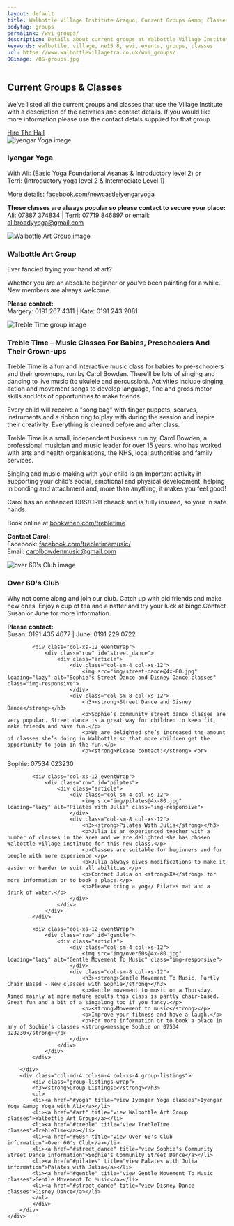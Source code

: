 ```yaml
---
layout: default
title: Walbottle Village Institute &raquo; Current Groups &amp; Classes
bodytag: groups
permalink: /wvi_groups/
description: Details about current groups at Walbottle Village Institute.
keywords: walbottle, village, ne15 8, wvi, events, groups, classes
url: https://www.walbottlevillagetra.co.uk/wvi_groups/
OGimage: /OG-groups.jpg
---
```

<div class="container-fluid">
	<div class="row intro">  
	  	<div class="col-sm-8 col-xs-12">
			<h2><strong>Current Groups &amp; Classes</strong></h2>
			  <p>We’ve listed all the current groups and classes that use the Village Institute with a description of the activities and contact details. If you would like more information please use the contact detals supplied for that group.</p>
		</div>   
	  	<div class="col-sm-4 col-xs-12">
			<a href="wvi_hire.html" title="hire the institute hall" target="_self" class="hire" accesskey="h">Hire The Hall</a>
		</div>  
	</div> 
	<div class="row group-list">
		<div class="col-sm-8 col-xs-12">
			<div class="col-xs-12 eventWrap">
				<div class="row" id="yoga">
					<div class="article">
						<div class="col-sm-4 col-xs-12">
							<img src="../assets/images/iyengar-yoga@4x-80.jpg" loading="lazy" alt="Iyengar Yoga image" class="img-responsive">
						</div>
						<div class="col-sm-8 col-xs-12">
							<h3><strong>Iyengar Yoga</strong></h3>
							<p>With Ali: (Basic Yoga Foundational Asanas &amp; Introductory level 2) or <br>
Terri: (Introductory yoga level 2 &amp; Intermediate Level 1)</p>
							<p>More details: <a href="http://facebook.com/newcastleiyengaryoga" title="visit Iyengar Yoga Facebook page" target="_blank">facebook.com/newcastleiyengaryoga</a></p>
							<p><strong>These classes are always popular so please contact to secure your place:</strong><br>
Ali: 07887 374834  |  Terri: 07719 846897 or email: <a href="mailto:alibroadyyoga@gmail.com?subject=Enquiry From Walbottle Village Institute Website" title="email Iyengar Yoga">alibroadyyoga@gmail.com</a></p>
						</div>
					</div>
				</div>
			</div>
			<div class="col-xs-12 eventWrap">
				<div class="row" id="art">
					<div class="article">
						<div class="col-sm-4 col-xs-12">
							<img src="../assets/images/art-group@4x-80.jpg" loading="lazy" alt="Walbottle Art Group image" class="img-responsive">
						</div>
						<div class="col-sm-8 col-xs-12">
							<h3><strong>Walbottle Art Group</strong></h3>
							<p>Ever fancied trying your hand at art?</p>
							<p>Whether you are an absolute beginner or you’ve been painting for a while. <br>
New members are always welcome.</p>
							<p><strong>Please contact:</strong><br>Margery: 0191 267 4311  |  Kate: 0191 243 2081</p>
						</div>
					</div>
				</div>
			</div>
			<div class="col-xs-12 eventWrap">
				<div class="row" id="treble">
					<div class="article">
						<div class="col-sm-4 col-xs-12">
							<img src="../assets/images/treble-time@4x-80.jpg" loading="lazy" alt="Treble Time group image" class="img-responsive">
						</div>
						<div class="col-sm-8 col-xs-12">
							<h3><strong>Treble Time – Music Classes For Babies, Preschoolers And Their Grown-ups</strong></h3>
							<p>Treble Time is a fun and interactive music class for babies to pre-schoolers and their grownups, run by Carol Bowden. There’ll be lots of singing and dancing to live music (to ukulele and percussion). Activities include singing, action and movement songs to develop language, fine and gross motor skills and lots of opportunities to make friends.</p>
							<p>Every child will receive a &quot;song bag&quot; with finger puppets, scarves, instruments and a ribbon ring to play with during the session and inspire their creativity. Everything is cleaned before and after class.</p>
							<p>Treble Time is a small, independent business run by, Carol Bowden, a professional musician and music leader for over 15 years. who has worked with arts and health organisations, the NHS, local authorities and family services.</p>
							<p>Singing and music-making with your child is an important activity in supporting your child’s social, emotional and physical development, helping in bonding and attachment and, more than anything, it makes you feel good!</p>
							<p>Carol has an enhanced DBS/CRB cheack and is fully insured, so your in safe hands.</p>
							<p>Book online at <a href="https://bookwhen.com/trebletime" title="book Treble Time online" target="_blank">bookwhen.com/trebletime</a></p>
							<p><strong>Contact Carol:</strong> <br>
Facebook: <a href="http://facebook.com/trebletimemusic/" title="visit Treble Time Facebook page" target="_blank">facebook.com/trebletimemusic/</a> <br>
								Email: <a href="mailto:carolbowdenmusic@gmail.com?subject=Enquiry From Walbottle Village Institute Website" title="email Carol">carolbowdenmusic@gmail.com</a></p>
						</div>
					</div>
				</div>
			</div>
			<div class="col-xs-12 eventWrap">
				<div class="row" id="60s">
					<div class="article">
						<div class="col-sm-4 col-xs-12">
							<img src="../assets/images/60s@4x-80.jpg" loading="lazy" alt="over 60's Club image" class="img-responsive">
						</div>
						<div class="col-sm-8 col-xs-12">
							<h3><strong>Over 60's Club</strong></h3>
							<p>Why not come along and join our club. Catch up with old friends and make new ones. Enjoy a cup of tea and a natter and try your luck at bingo.Contact Susan or June for more information.</p>
							<p><strong>Please contact:</strong> <br>
Susan: 0191 435 4677  |  June: 0191 229 0722</p>
						</div>
					</div>
				</div>
			</div>
			
			<div class="col-xs-12 eventWrap">
				<div class="row" id="street_dance">
					<div class="article">
						<div class="col-sm-4 col-xs-12">
							<img src="img/street-dance@4x-80.jpg" loading="lazy" alt="Sophie's Street Dance and Disney Dance classes" class="img-responsive">
						</div>
						<div class="col-sm-8 col-xs-12">
							<h3><strong>Street Dance and Disney Dance</strong></h3>
							<p>Sophie’s community street dance classes are very popular. Street dance is a great way for children to keep fit, make friends and have fun.</p>
							<p>We are delighted she’s increased the amount of classes she’s doing in Walbottle so that more children get the opportunity to join in the fun.</p>
							<p><strong>Please contact:</strong> <br>
Sophie: 07534 023230</p>
						</div>
					</div>
				</div>
			</div>
			
			<div class="col-xs-12 eventWrap">
				<div class="row" id="pilates">
					<div class="article">
						<div class="col-sm-4 col-xs-12">
							<img src="img/pilates@4x-80.jpg" loading="lazy" alt="Pilates With Julia" class="img-responsive">
						</div>
						<div class="col-sm-8 col-xs-12">
							<h3><strong>Pilates With Julia</strong></h3>
							<p>Julia is an experienced teacher with a number of classes in the area and we are delighted she has chosen Walbottle village institute for this new class.</p>
							<p>Classes are suitable for beginners and for people with more experience.</p>
							<p>Julia always gives modifications to make it easier or harder to suit all abilities.</p>
							<p>Contact Julia on <strong>XX</strong> for more information or to book a place.</p>
							<p>Please bring a yoga/ Pilates mat and a drink of water.</p>
						</div>
					</div>
				</div>
			</div>
			
			<div class="col-xs-12 eventWrap">
				<div class="row" id="gentle">
					<div class="article">
						<div class="col-sm-4 col-xs-12">
							<img src="img/over60s@4x-80.jpg" loading="lazy" alt="Gentle Movement To Music" class="img-responsive">
						</div>
						<div class="col-sm-8 col-xs-12">
							<h3><strong>Gentle Movement To Music, Partly Chair Based - New classes with Sophie</strong></h3>
							<p>Gentle movement to music on a Thursday. Aimed mainly at more mature adults this class is partly chair-based. Great fun and a bit of a singalong too if you fancy.</p>
							<p><strong>Movement to music</strong></p>
							<p>Improve your fitness and have a laugh.</p>
							<p>For more information or to book a place in any of Sophie’s classes <strong>message Sophie on 07534 023230</strong></p>
						</div>
					</div>
				</div>
			</div>
			
		</div>
		<div class="col-md-4 col-sm-4 col-xs-4 group-listings">
			<div class="group-listings-wrap">
			<h3><strong>Group Listings:</strong></h3>
			<ul>
			<li><a href="#yoga" title="view Iyengar Yoga classes">Iyengar Yoga &amp; Yoga with Ali</a></li>
			<li><a href="#art" title="view Walbottle Art Group classes">Walbottle Art Group</a></li>
			<li><a href="#treble" title="view TrebleTime classes">TrebleTime</a></li>
			<li><a href="#60s" title="view Over 60's Club information">Over 60's Club</a></li>
			<li><a href="#street_dance" title="view Sophie's Community Street Dance information">Sophie's Community Street Dance</a></li>
			<li><a href="#pilates" title="view Palates with Julia information">Palates with Julia</a></li>
			<li><a href="#gentle" title="view Gentle Movement To Music classes">Gentle Movement To Music</a></li>
			<li><a href="#street_dance" title="view Disney Dance classes">Disney Dance</a></li>
			</ul>
			</div>
		</div> 
	</div>
</div> <!-- /container -->
